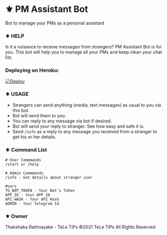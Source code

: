 # ⚜️ PM Assistant Bot
Bot to manage your PMs as a personal assistant
### ⚜️ HELP
Is it a nuisance to receive messages from strangers? PM Assistant Bot is for you. 
This bot will help you to manage all your PMs and keep clean your chat list.
### Deploying on Heroku:

[![Deploy](https://www.herokucdn.com/deploy/button.svg)](https://heroku.com/deploy?template=https://github.com/Thakshaka/PMAssistantTeLeTiPs)

### ⚜️ USAGE

- Strangers can send anything (media, text messages) as usual to you via this bot.
- Bot will send them to you.
- You can reply to any message via bot if desired.
- Bot will send your reply to stranger. See how easy and safe it is.
- Send  ```/info``` as a reply to any message you received from a stranger to get his or her details.


### ⚜️ Command  List 

```
# User Commmands
/start or /help

# Admin Commmands
/info - Get details about stranger user

#vars
TG_BOT_TOKEN - Your Bot's Token
APP_ID - Your APP ID
API_HASH - Your API Hash
ADMIN - Your Telegram Id

```
### ⚜️ Owner
Thakshaka Rathnayake - TeLe TiPs
©️2021 TeLe TiPs All Rights Reserved
